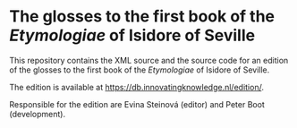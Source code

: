 # The glosses to the first book of the _Etymologiae_ of Isidore of Seville

This repository contains the XML source and the source code for an edition 
of the glosses to the first book of the _Etymologiae_ of Isidore of Seville. 

The edition is available at https://db.innovatingknowledge.nl/edition/.

Responsible for the edition are Evina Steinová (editor) and Peter Boot (development).
